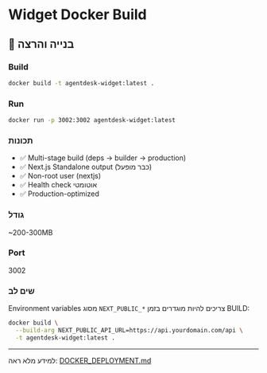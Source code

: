 # Widget Docker Build

## 🐳 בנייה והרצה

### Build
```bash
docker build -t agentdesk-widget:latest .
```

### Run
```bash
docker run -p 3002:3002 agentdesk-widget:latest
```

### תכונות
- ✅ Multi-stage build (deps → builder → production)
- ✅ Next.js Standalone output (כבר מופעל)
- ✅ Non-root user (nextjs)
- ✅ Health check אוטומטי
- ✅ Production-optimized

### גודל
~200-300MB

### Port
3002

### שים לב
Environment variables מסוג `NEXT_PUBLIC_*` צריכים להיות מוגדרים בזמן BUILD:

```bash
docker build \
  --build-arg NEXT_PUBLIC_API_URL=https://api.yourdomain.com/api \
  -t agentdesk-widget:latest .
```

---

למידע מלא ראה: [DOCKER_DEPLOYMENT.md](../DOCKER_DEPLOYMENT.md)

